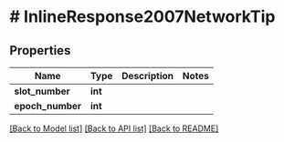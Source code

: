 # # InlineResponse2007NetworkTip

## Properties

Name | Type | Description | Notes
------------ | ------------- | ------------- | -------------
**slot_number** | **int** |  | 
**epoch_number** | **int** |  | 

[[Back to Model list]](../../README.md#documentation-for-models) [[Back to API list]](../../README.md#documentation-for-api-endpoints) [[Back to README]](../../README.md)


